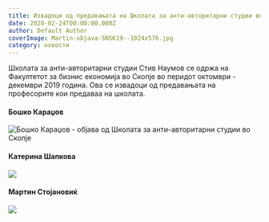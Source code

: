 ```yaml
---
title: Извадоци од предавањата на Школата за анти-авторитарни студии во Скопје
date: 2020-02-24T00:00:00.000Z
author: Default Author
coverImage: Martin-objava-SNSK19--1024x576.jpg
category: новости
---
```


Школата за анти-авторитарни студии Стив Наумов се одржа на Факултетот за бизнис економија во Скопје во перидот октомври - декември 2019 година. Ова се извадоци од предавањата на професорите кои предаваа на школата.

#### Бошко Караџов

![Бошко Караџов - објава од Школата за анти-авторитарни студии во Скопје](http://libertaniabackup.local/wp-content/uploads/2020/02/Bosko-objava-SNSK19--1024x576.jpg)

#### Катерина Шапкова

![](http://libertaniabackup.local/wp-content/uploads/2020/02/Katerina-objava-SNSK19--1024x576.jpg)

#### Мартин Стојановиќ

![](http://libertaniabackup.local/wp-content/uploads/2020/02/Martin-objava-SNSK19--1024x576.jpg)
